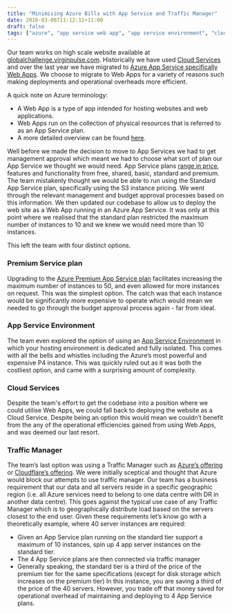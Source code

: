 ```yaml
---
title: "Minimising Azure Bills with App Service and Traffic Manager"
date: 2016-03-06T11:12:11+11:00
draft: false
tags: ["azure", "app service web app", "app service environment", "cloud service", "traffic manager"]
---
```


Our team works on high scale website available at [globalchallenge.virginpulse.com](https://globalchallenge.virginpulse.com/). Historically we have used [Cloud Services](https://azure.microsoft.com/services/cloud-services/) and over the last year we have migrated to [Azure App Service specifically Web Apps](https://docs.microsoft.com/azure/app-service-web/app-service-web-overview). We choose to migrate to Web Apps for a variety of reasons such making deployments and operational overheads more efficient.

A quick note on Azure terminology:

*   A Web App is a type of app intended for hosting websites and web applications.
*   Web Apps run on the collection of physical resources that is referred to as an App Service plan.
*   A more detailed overview can be found [here](https://docs.microsoft.com/en-us/azure/app-service/app-service-value-prop-what-is).

Well before we made the decision to move to App Services we had to get management approval which meant we had to choose what sort of plan our App Service we thought we would need. App Service plans [range in price](https://azure.microsoft.com/en-au/pricing/details/app-service/), features and functionality from free, shared, basic, standard and premium. The team mistakenly thought we would be able to run using the Standard App Service plan, specifically using the S3 instance pricing. We went through the relevant management and budget approval processes based on this information. We then updated our codebase to allow us to deploy the web site as a Web App running in an Azure App Service. It was only at this point where we realised that the standard plan restricted the maximum number of instances to 10 and we knew we would need more than 10 instances.

This left the team with four distinct options.

### Premium Service plan

Upgrading to the [Azure Premium App Service plan](https://azure.microsoft.com/en-au/pricing/details/app-service/) facilitates increasing the maximum number of instances to 50, and even allowed for more instances on request. This was the simplest option. The catch was that each instance would be significantly more expensive to operate which would mean we needed to go through the budget approval process again - far from ideal.

### App Service Environment

The team even explored the option of using an [App Service Environment](https://docs.microsoft.com/en-us/azure/app-service/environment/intro) in which your hosting environment is dedicated and fully isolated. This comes with all the bells and whistles including the Azure’s most powerful and expensive P4 instance. This was quickly ruled out as it was both the costliest option, and came with a surprising amount of complexity.

### Cloud Services

Despite the team's effort to get the codebase into a position where we could utilise Web Apps, we could fall back to deploying the website as a Cloud Service. Despite being an option this would mean we couldn’t benefit from the any of the operational efficiencies gained from using Web Apps, and was deemed our last resort.

### Traffic Manager

The team’s last option was using a Traffic Manager such as [Azure’s offering](https://docs.microsoft.com/en-us/azure/traffic-manager/traffic-manager-overview) or [Cloudflare’s offering](https://blog.cloudflare.com/cloudflare-traffic-manager-the-details/). We were initially sceptical and thought that Azure would block our attempts to use traffic manager. Our team has a business requirement that our data and all servers reside in a specific geographic region (i.e. all Azure services need to belong to one data centre with DR in another data centre). This goes against the typical use case of any Traffic Manager which is to geographically distribute load based on the servers closest to the end user. Given these requirements let’s know go with a theoretically example, where 40 server instances are required:

*   Given an App Service plan running on the standard tier support a maximum of 10 instances, spin up 4 app server instances on the standard tier.
*   The 4 App Service plans are then connected via traffic manager
*   Generally speaking, the standard tier is a third of the price of the premium tier for the same specifications (except for disk storage which increases on the premium tier) In this instance, you are saving a third of the price of the 40 servers. However, you trade off that money saved for operational overhead of maintaining and deploying to 4 App Service plans.